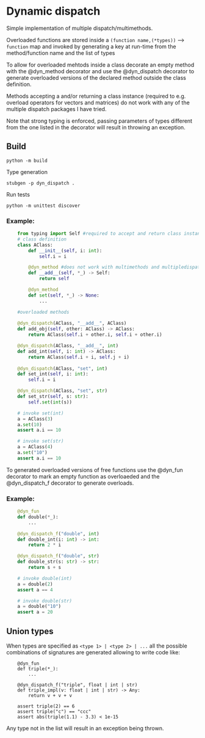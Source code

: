 # Dynamic dispatch

Simple implementation of multiple dispatch/multimethods.

Overloaded functions are stored inside a `(function name,(*types))` --> `function`
map and invoked by generating a key at run-time from the method/function name and
the list of types 

To allow for overloaded mehtods inside a class decorate an empty method with the @dyn_method decorator
and use the @dyn_dispatch decorator to generate overloaded versions of the declared method outside
the class definition.

Methods accepting a and/or returning a class instance (required to e.g. overload operators for vectors and matrices)
do not work with any of the multiple dispatch packages I have tried.

Note that strong typing is enforced, passing parameters of types different from the one
listed in the decorator will result in throwing an exception.

## Build

`python -m build`

Type generation

`stubgen -p dyn_dispatch .`

Run tests

`python -m unittest discover`


### Example:


```python
    from typing import Self #required to accept and return class instances in methods
    # class definition   
    class AClass:
        def __init__(self, i: int):
            self.i = i

        @dyn_method #does not work with multimethods and multipledispatch
        def __add__(self, *_) -> Self:
            return self

        @dyn_method
        def set(self, *_) -> None:
            ...

    #overloaded methods
    
    @dyn_dispatch(AClass, "__add__", AClass)
    def add_obj(self, other: AClass) -> AClass:
        return AClass(self.i + other.i, self.i + other.i)

    @dyn_dispatch(AClass, "__add__", int)
    def add_int(self, i: int) -> AClass:
        return AClass(self.i + i, self.j + i)
    
    @dyn_dispatch(AClass, "set", int)
    def set_int(self, i: int):
        self.i = i

    @dyn_dispatch(AClass, "set", str)
    def set_str(self, s: str):
        self.set(int(s))

    # invoke set(int)
    a = AClass(3)
    a.set(10)
    assert a.i == 10

    # invoke set(str)
    a = AClass(4)
    a.set("10")
    assert a.i == 10
```

To generated overloaded versions of free functions use the @dyn_fun decorator to mark an empty function
as overloaeded and the @dyn_dispatch_f decorator to generate overloads.

### Example:


```python
    @dyn_fun
    def double(*_):
        ...

    @dyn_dispatch_f("double", int)
    def double_int(i: int) -> int:
        return 2 * i

    @dyn_dispatch_f("double", str)
    def double_str(s: str) -> str:
        return s + s

    # invoke double(int)
    a = double(2)
    assert a == 4

    # invoke double(str)
    a = double("10")
    assert a = 20
```

## Union types

When types are specified as `<type 1> | <type 2> | ...` all the possible
combinations of signatures are generated allowing to write code like:

```
    @dyn_fun
    def triple(*_):
        ...

    @dyn_dispatch_f("triple", float | int | str)
    def triple_impl(v: float | int | str) -> Any:
        return v + v + v
    
    assert triple(2) == 6
    assert triple("c") == "ccc"
    assert abs(triple(1.1) - 3.3) < 1e-15

```

Any type not in the list will result in an exception being thrown.
